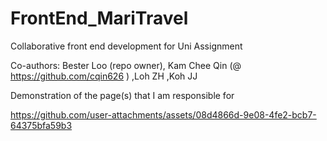 # FrontEnd_MariTravel
Collaborative front end development for Uni Assignment

Co-authors: Bester Loo (repo owner), Kam Chee Qin (@ https://github.com/cqin626 ) ,Loh ZH ,Koh JJ

Demonstration of the page(s) that I am responsible for

https://github.com/user-attachments/assets/08d4866d-9e08-4fe2-bcb7-64375bfa59b3

